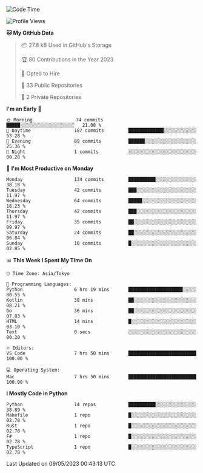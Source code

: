 <!--START_SECTION:waka-->
![Code Time](http://img.shields.io/badge/Code%20Time-662%20hrs%205%20mins-blue)

![Profile Views](http://img.shields.io/badge/Profile%20Views-0-blue)

**🐱 My GitHub Data** 

> 📦 27.8 kB Used in GitHub's Storage 
 > 
> 🏆 80 Contributions in the Year 2023
 > 
> 💼 Opted to Hire
 > 
> 📜 33 Public Repositories 
 > 
> 🔑 2 Private Repositories 
 > 
**I'm an Early 🐤** 

```text
🌞 Morning                74 commits          █████░░░░░░░░░░░░░░░░░░░░   21.08 % 
🌆 Daytime                187 commits         █████████████░░░░░░░░░░░░   53.28 % 
🌃 Evening                89 commits          ██████░░░░░░░░░░░░░░░░░░░   25.36 % 
🌙 Night                  1 commits           ░░░░░░░░░░░░░░░░░░░░░░░░░   00.28 % 
```
📅 **I'm Most Productive on Monday** 

```text
Monday                   134 commits         ██████████░░░░░░░░░░░░░░░   38.18 % 
Tuesday                  42 commits          ███░░░░░░░░░░░░░░░░░░░░░░   11.97 % 
Wednesday                64 commits          █████░░░░░░░░░░░░░░░░░░░░   18.23 % 
Thursday                 42 commits          ███░░░░░░░░░░░░░░░░░░░░░░   11.97 % 
Friday                   35 commits          ██░░░░░░░░░░░░░░░░░░░░░░░   09.97 % 
Saturday                 24 commits          ██░░░░░░░░░░░░░░░░░░░░░░░   06.84 % 
Sunday                   10 commits          █░░░░░░░░░░░░░░░░░░░░░░░░   02.85 % 
```


📊 **This Week I Spent My Time On** 

```text
🕑︎ Time Zone: Asia/Tokyo

💬 Programming Languages: 
Python                   6 hrs 19 mins       ████████████████████░░░░░   80.55 % 
Kotlin                   38 mins             ██░░░░░░░░░░░░░░░░░░░░░░░   08.21 % 
Go                       36 mins             ██░░░░░░░░░░░░░░░░░░░░░░░   07.83 % 
HTML                     14 mins             █░░░░░░░░░░░░░░░░░░░░░░░░   03.10 % 
Text                     0 secs              ░░░░░░░░░░░░░░░░░░░░░░░░░   00.20 % 

🔥 Editors: 
VS Code                  7 hrs 50 mins       █████████████████████████   100.00 % 

💻 Operating System: 
Mac                      7 hrs 50 mins       █████████████████████████   100.00 % 
```

**I Mostly Code in Python** 

```text
Python                   14 repos            ██████████░░░░░░░░░░░░░░░   38.89 % 
Makefile                 1 repo              █░░░░░░░░░░░░░░░░░░░░░░░░   02.78 % 
Rust                     1 repo              █░░░░░░░░░░░░░░░░░░░░░░░░   02.78 % 
F#                       1 repo              █░░░░░░░░░░░░░░░░░░░░░░░░   02.78 % 
TypeScript               1 repo              █░░░░░░░░░░░░░░░░░░░░░░░░   02.78 % 
```




 Last Updated on 09/05/2023 00:43:13 UTC
<!--END_SECTION:waka-->
